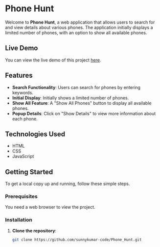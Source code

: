 # Phone Hunt

Welcome to **Phone Hunt**, a web application that allows users to search for and view details about various phones. The application initially displays a limited number of phones, with an option to show all available phones.

## Live Demo

You can view the live demo of this project [here](https://sunnykumar-code.github.io/Phone_Hunt/).

## Features

- **Search Functionality**: Users can search for phones by entering keywords.
- **Initial Display**: Initially shows a limited number of phones.
- **Show All Feature**: A "Show All Phones" button to display all available phones.
- **Popup Details**: Click on "Show Details" to view more information about each phone.

## Technologies Used

- HTML
- CSS
- JavaScript

## Getting Started

To get a local copy up and running, follow these simple steps.

### Prerequisites

You need a web browser to view the project.

### Installation

1. **Clone the repository**:
   ```bash
   git clone https://github.com/sunnykumar-code/Phone_Hunt.git


